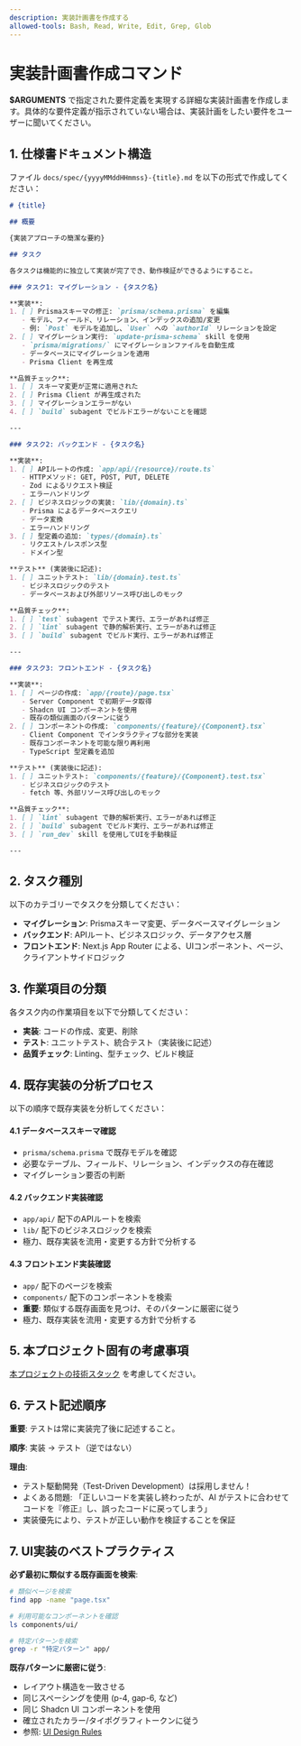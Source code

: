 ```yaml
---
description: 実装計画書を作成する
allowed-tools: Bash, Read, Write, Edit, Grep, Glob
---
```


# 実装計画書作成コマンド

**$ARGUMENTS** で指定された要件定義を実現する詳細な実装計画書を作成します。具体的な要件定義が指示されていない場合は、実装計画をしたい要件をユーザーに聞いてください。

## 1. 仕様書ドキュメント構造

ファイル `docs/spec/{yyyyMMddHHmmss}-{title}.md` を以下の形式で作成してください：

```markdown
# {title}

## 概要

{実装アプローチの簡潔な要約}

## タスク

各タスクは機能的に独立して実装が完了でき、動作検証ができるようにすること。

### タスク1: マイグレーション - {タスク名}

**実装**:
1. [ ] Prismaスキーマの修正: `prisma/schema.prisma` を編集
   - モデル、フィールド、リレーション、インデックスの追加/変更
   - 例: `Post` モデルを追加し、`User` への `authorId` リレーションを設定
2. [ ] マイグレーション実行: `update-prisma-schema` skill を使用
   - `prisma/migrations/` にマイグレーションファイルを自動生成
   - データベースにマイグレーションを適用
   - Prisma Client を再生成

**品質チェック**:
1. [ ] スキーマ変更が正常に適用された
2. [ ] Prisma Client が再生成された
3. [ ] マイグレーションエラーがない
4. [ ] `build` subagent でビルドエラーがないことを確認

---

### タスク2: バックエンド - {タスク名}

**実装**:
1. [ ] APIルートの作成: `app/api/{resource}/route.ts`
   - HTTPメソッド: GET, POST, PUT, DELETE
   - Zod によるリクエスト検証
   - エラーハンドリング
2. [ ] ビジネスロジックの実装: `lib/{domain}.ts`
   - Prisma によるデータベースクエリ
   - データ変換
   - エラーハンドリング
3. [ ] 型定義の追加: `types/{domain}.ts`
   - リクエスト/レスポンス型
   - ドメイン型

**テスト** (実装後に記述):
1. [ ] ユニットテスト: `lib/{domain}.test.ts`
   - ビジネスロジックのテスト
   - データベースおよび外部リソース呼び出しのモック

**品質チェック**:
1. [ ] `test` subagent でテスト実行、エラーがあれば修正
2. [ ] `lint` subagent で静的解析実行、エラーがあれば修正
3. [ ] `build` subagent でビルド実行、エラーがあれば修正

---

### タスク3: フロントエンド - {タスク名}

**実装**:
1. [ ] ページの作成: `app/{route}/page.tsx`
   - Server Component で初期データ取得
   - Shadcn UI コンポーネントを使用
   - 既存の類似画面のパターンに従う
2. [ ] コンポーネントの作成: `components/{feature}/{Component}.tsx`
   - Client Component でインタラクティブな部分を実装
   - 既存コンポーネントを可能な限り再利用
   - TypeScript 型定義を追加

**テスト** (実装後に記述):
1. [ ] ユニットテスト: `components/{feature}/{Component}.test.tsx`
   - ビジネスロジックのテスト
   - fetch 等、外部リソース呼び出しのモック

**品質チェック**:
1. [ ] `lint` subagent で静的解析実行、エラーがあれば修正
2. [ ] `build` subagent でビルド実行、エラーがあれば修正
3. [ ] `run_dev` skill を使用してUIを手動検証

---
```

## 2. タスク種別

以下のカテゴリーでタスクを分類してください：

- **マイグレーション**: Prismaスキーマ変更、データベースマイグレーション
- **バックエンド**: APIルート、ビジネスロジック、データアクセス層
- **フロントエンド**: Next.js App Router による、UIコンポーネント、ページ、クライアントサイドロジック

## 3. 作業項目の分類

各タスク内の作業項目を以下で分類してください：

- **実装**: コードの作成、変更、削除
- **テスト**: ユニットテスト、統合テスト（実装後に記述）
- **品質チェック**: Linting、型チェック、ビルド検証

## 4. 既存実装の分析プロセス

以下の順序で既存実装を分析してください：

#### 4.1 データベーススキーマ確認

- `prisma/schema.prisma` で既存モデルを確認
- 必要なテーブル、フィールド、リレーション、インデックスの存在確認
- マイグレーション要否の判断

#### 4.2 バックエンド実装確認

- `app/api/` 配下のAPIルートを検索
- `lib/` 配下のビジネスロジックを検索
- 極力、既存実装を流用・変更する方針で分析する

#### 4.3 フロントエンド実装確認

- `app/` 配下のページを検索
- `components/` 配下のコンポーネントを検索
- **重要**: 類似する既存画面を見つけ、そのパターンに厳密に従う
- 極力、既存実装を流用・変更する方針で分析する

## 5. 本プロジェクト固有の考慮事項

[本プロジェクトの技術スタック](docs/architecture.md) を考慮してください。

## 6. テスト記述順序

**重要**: テストは常に実装完了後に記述すること。

**順序**: 実装 → テスト（逆ではない）

**理由**:
- テスト駆動開発（Test-Driven Development）は採用しません！
- よくある問題: 「正しいコードを実装し終わったが、AI がテストに合わせてコードを『修正』し、誤ったコードに戻ってしまう」
- 実装優先により、テストが正しい動作を検証することを保証

## 7. UI実装のベストプラクティス

**必ず最初に類似する既存画面を検索**:

```bash
# 類似ページを検索
find app -name "page.tsx"

# 利用可能なコンポーネントを確認
ls components/ui/

# 特定パターンを検索
grep -r "特定パターン" app/
```

**既存パターンに厳密に従う**:
- レイアウト構造を一致させる
- 同じスペーシングを使用 (p-4, gap-6, など)
- 同じ Shadcn UI コンポーネントを使用
- 確立されたカラー/タイポグラフィトークンに従う
- 参照: [UI Design Rules](../ui-design-rule.md)
